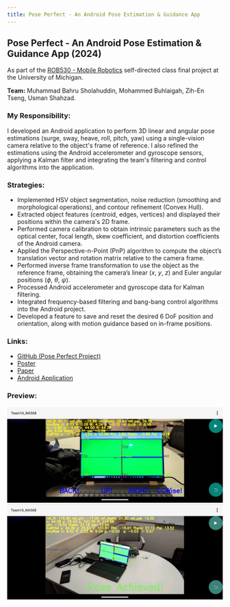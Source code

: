 ```yaml
---
title: Pose Perfect - An Android Pose Estimation & Guidance App
---
```


## Pose Perfect - An Android Pose Estimation & Guidance App (2024)

As part of the [ROB530 - Mobile Robotics](https://github.com/UMich-CURLY-teaching/UMich-ROB-530-public) self-directed class final project at the University of Michigan.

**Team:** Muhammad Bahru Sholahuddin, Mohammed Buhlaigah, Zih-En Tseng, Usman Shahzad.

### My Responsibility:
I developed an Android application to perform 3D linear and angular pose estimations (surge, sway, heave, roll, pitch, yaw) using a single-vision camera relative to the object's frame of reference. I also refined the estimations using the Android accelerometer and gyroscope sensors, applying a Kalman filter and integrating the team's filtering and control algorithms into the application.

### Strategies:
- Implemented HSV object segmentation, noise reduction (smoothing and morphological operations), and contour refinement (Convex Hull).
- Extracted object features (centroid, edges, vertices) and displayed their positions within the camera's 2D frame.
- Performed camera calibration to obtain intrinsic parameters such as the optical center, focal length, skew coefficient, and distortion coefficients of the Android camera.
- Applied the Perspective-n-Point (PnP) algorithm to compute the object’s translation vector and rotation matrix relative to the camera frame.
- Performed inverse frame transformation to use the object as the reference frame, obtaining the camera’s linear ($x$, $y$, $z$) and Euler angular positions ($\phi$, $\theta$, $\psi$).
- Processed Android accelerometer and gyroscope data for Kalman filtering.
- Integrated frequency-based filtering and bang-bang control algorithms into the Android project.
- Developed a feature to save and reset the desired 6 DoF position and orientation, along with motion guidance based on in-frame positions.

### Links:
- [GitHub (Pose Perfect Project)](https://github.com/mbsbahru/Pose_Perfect)
- [Poster](https://docs.google.com/presentation/d/1ZVLhKT2xRZvxd_b7FyPOwXysKnrry6pg24x-qFHhQ1k/edit?usp=sharing)
- [Paper](https://drive.google.com/file/d/1wzO3Bb32BaxBVvxDnijjk-b8pXrSOTyf/view?usp=sharing)
- [Android Application](https://drive.google.com/file/d/1H8T5yAWxWS_5-SAM8eWqe3GmNhLwfa4T/view?usp=sharing)

### Preview:
![ROB530 Project Screenshot 1](../assets/img/project_posePerfect_a.png)
![ROB530 Project Screenshot 2](../assets/img/project_posePerfect_b.png)

